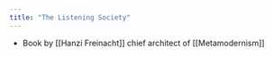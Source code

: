 ```yaml
---
title: "The Listening Society"
---
```


- Book by [[Hanzi Freinacht]] chief architect of [[Metamodernism]]<span id='CTr4JsAOr'/>
